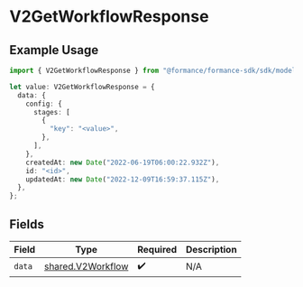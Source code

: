 # V2GetWorkflowResponse

## Example Usage

```typescript
import { V2GetWorkflowResponse } from "@formance/formance-sdk/sdk/models/shared";

let value: V2GetWorkflowResponse = {
  data: {
    config: {
      stages: [
        {
          "key": "<value>",
        },
      ],
    },
    createdAt: new Date("2022-06-19T06:00:22.932Z"),
    id: "<id>",
    updatedAt: new Date("2022-12-09T16:59:37.115Z"),
  },
};
```

## Fields

| Field                                                         | Type                                                          | Required                                                      | Description                                                   |
| ------------------------------------------------------------- | ------------------------------------------------------------- | ------------------------------------------------------------- | ------------------------------------------------------------- |
| `data`                                                        | [shared.V2Workflow](../../../sdk/models/shared/v2workflow.md) | :heavy_check_mark:                                            | N/A                                                           |
